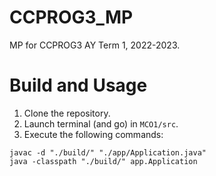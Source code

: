 # CCPROG3_MP
MP for CCPROG3 AY Term 1, 2022-2023.

# Build and Usage
1. Clone the repository.
2. Launch terminal (and go) in `MCO1/src`.
3. Execute the following commands:
```
javac -d "./build/" "./app/Application.java"
java -classpath "./build/" app.Application
```